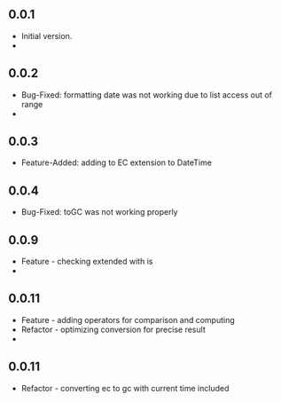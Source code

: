 ## 0.0.1

- Initial version.
-

## 0.0.2

- Bug-Fixed: formatting date was not working due to list access out of range
-

## 0.0.3

- Feature-Added: adding to EC extension to DateTime

## 0.0.4

- Bug-Fixed: toGC was not working properly

## 0.0.9

- Feature - checking extended with is
-

## 0.0.11

- Feature - adding operators for comparison and computing
- Refactor - optimizing conversion for precise result
-

## 0.0.11

- Refactor - converting ec to gc with current time included
